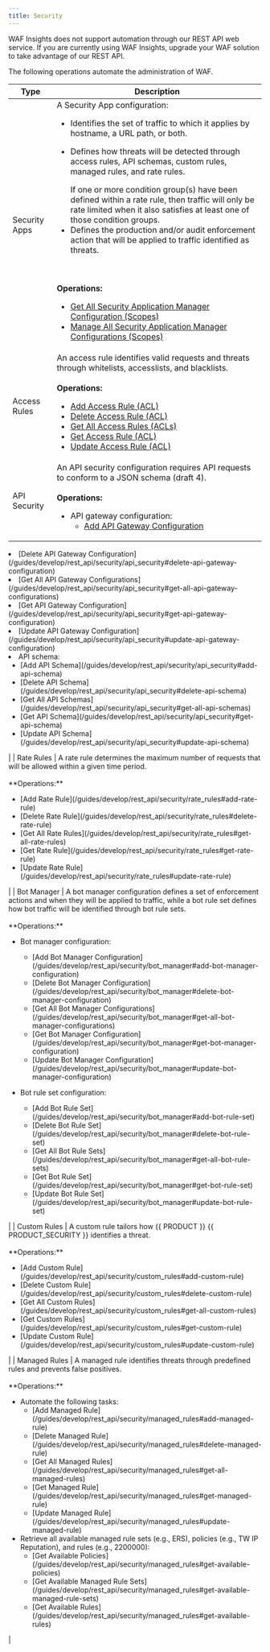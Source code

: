 ```yaml
---
title: Security
---
```


<Callout type="info">

  WAF Insights does not support automation through our REST API web service. If you are currently using WAF Insights, upgrade your WAF solution to take advantage of our REST API.

</Callout>

The following operations automate the administration of WAF.

| Type            | Description  |
|-----------------|---|
| Security Apps   | A Security App configuration:<ul><li>Identifies the set of traffic to which it applies by hostname, a URL path, or both.</li><li><p>Defines how threats will be detected through access rules, API schemas, custom rules, managed rules, and rate rules.</p><Callout type="tip">If one or more condition group(s) have been defined within a rate rule, then traffic will only be rate limited when it also satisfies at least one of those condition groups.</Callout></li><li>Defines the production and/or audit enforcement action that will be applied to traffic identified as threats.</li></ul><br /><br />**Operations:** <ul><li>[Get All Security Application Manager Configuration (Scopes)](/guides/v7/develop/rest_api/security/security_apps#get-all-security-apps-scopes)</li><li>[Manage All Security Application Manager Configurations (Scopes)](/guides/v7/develop/rest_api/security/security_apps#manage-all-security-apps-scopes)</li></ul>  |
| Access Rules    | An access rule identifies valid requests and threats through whitelists, accesslists, and blacklists. <br /><br />**Operations:** <ul><li>[Add Access Rule (ACL)](/guides/develop/rest_api/security/access_rules#add-access-rule-acl)</li><li>[Delete Access Rule (ACL)](/guides/develop/rest_api/security/access_rules#delete-access-rule-acl)</li><li>[Get All Access Rules (ACLs)](/guides/develop/rest_api/security/access_rules#get-all-access-rules-acl)</li><li>[Get Access Rule (ACL)](/guides/develop/rest_api/security/access_rules#get-access-rule-acl)</li><li>[Update Access Rule (ACL)](/guides/develop/rest_api/security/access_rules#update-access-rule-acl)</li></ul> |
| API Security    | An API security configuration requires API requests to conform to a JSON schema (draft 4). <br /><br />**Operations:** <ul><li>API gateway configuration: <ul><li>[Add API Gateway Configuration](/guides/develop/rest_api/security/api_security#add-api-gateway-configuration)
</li><li>[Delete API Gateway Configuration](/guides/develop/rest_api/security/api_security#delete-api-gateway-configuration)
</li><li>[Get All API Gateway Configurations](/guides/develop/rest_api/security/api_security#get-all-api-gateway-configurations)</li><li>[Get API Gateway Configuration](/guides/develop/rest_api/security/api_security#get-api-gateway-configuration)</li><li>[Update API Gateway Configuration](/guides/develop/rest_api/security/api_security#update-api-gateway-configuration)</li></ul></li><li>API schema: <ul><li>[Add API Schema](/guides/develop/rest_api/security/api_security#add-api-schema)</li><li>[Delete API Schema](/guides/develop/rest_api/security/api_security#delete-api-schema)</li><li>[Get All API Schemas](/guides/develop/rest_api/security/api_security#get-all-api-schemas)</li><li>[Get API Schema](/guides/develop/rest_api/security/api_security#get-api-schema)</li><li>[Update API Schema](/guides/develop/rest_api/security/api_security#update-api-schema)</li></ul></li></ul>|
| Rate Rules      | A rate rule determines the maximum number of requests that will be allowed within a given time period. <br /><br />**Operations:** <ul><li>[Add Rate Rule](/guides/develop/rest_api/security/rate_rules#add-rate-rule)</li><li>[Delete Rate Rule](/guides/develop/rest_api/security/rate_rules#delete-rate-rule)</li><li>[Get All Rate Rules](/guides/develop/rest_api/security/rate_rules#get-all-rate-rules)</li><li>[Get Rate Rule](/guides/develop/rest_api/security/rate_rules#get-rate-rule)</li><li>[Update Rate Rule](/guides/develop/rest_api/security/rate_rules#update-rate-rule)</li></ul> |
| Bot Manager     | A bot manager configuration defines a set of enforcement actions and when they will be applied to traffic, while a bot rule set defines how bot traffic will be identified through bot rule sets. <br /><br />**Operations:** <ul><li><p>Bot manager configuration:</p><ul><li>[Add Bot Manager Configuration](/guides/develop/rest_api/security/bot_manager#add-bot-manager-configuration)</li><li>[Delete Bot Manager Configuration](/guides/develop/rest_api/security/bot_manager#delete-bot-manager-configuration)</li><li>[Get All Bot Manager Configurations](/guides/develop/rest_api/security/bot_manager#get-all-bot-manager-configurations)</li><li>[Get Bot Manager Configuration](/guides/develop/rest_api/security/bot_manager#get-bot-manager-configuration)</li><li>[Update Bot Manager Configuration](/guides/develop/rest_api/security/bot_manager#update-bot-manager-configuration)</ul></li><li><p>Bot rule set configuration:</p><ul><li>[Add Bot Rule Set](/guides/develop/rest_api/security/bot_manager#add-bot-rule-set)</li><li>[Delete Bot Rule Set](/guides/develop/rest_api/security/bot_manager#delete-bot-rule-set)</li><li>[Get All Bot Rule Sets](/guides/develop/rest_api/security/bot_manager#get-all-bot-rule-sets)</li><li>[Get Bot Rule Set](/guides/develop/rest_api/security/bot_manager#get-bot-rule-set)</li><li>[Update Bot Rule Set](/guides/develop/rest_api/security/bot_manager#update-bot-rule-set)</li></ul></li></ul>|
| Custom Rules    | A custom rule tailors how {{ PRODUCT }} {{ PRODUCT_SECURITY }} identifies a threat. <br /><br />**Operations:** <ul><li>[Add Custom Rule](/guides/develop/rest_api/security/custom_rules#add-custom-rule)</li><li>[Delete Custom Rule](/guides/develop/rest_api/security/custom_rules#delete-custom-rule)</li><li>[Get All Custom Rules](/guides/develop/rest_api/security/custom_rules#get-all-custom-rules)</li><li>[Get Custom Rules](/guides/develop/rest_api/security/custom_rules#get-custom-rule)</li><li>[Update Custom Rule](/guides/develop/rest_api/security/custom_rules#update-custom-rule)</li></ul> |
| Managed Rules   | A managed rule identifies threats through predefined rules and prevents false positives. <br /><br />**Operations:** <ul><li>Automate the following tasks:<ul><li>[Add Managed Rule](/guides/develop/rest_api/security/managed_rules#add-managed-rule)</li><li>[Delete Managed Rule](/guides/develop/rest_api/security/managed_rules#delete-managed-rule)</li><li>[Get All Managed Rules](/guides/develop/rest_api/security/managed_rules#get-all-managed-rules)</li><li>[Get Managed Rule](/guides/develop/rest_api/security/managed_rules#get-managed-rule)</li><li>[Update Managed Rule](/guides/develop/rest_api/security/managed_rules#update-managed-rule)</li></ul></li><li>Retrieve all available managed rule sets (e.g., ERS), policies (e.g., TW IP Reputation), and rules (e.g., 2200000):<ul><li>[Get Available Policies](/guides/develop/rest_api/security/managed_rules#get-available-policies)</li><li>[Get Available Managed Rule Sets](/guides/develop/rest_api/security/managed_rules#get-available-managed-rule-sets)</li><li>[Get Available Rules](/guides/develop/rest_api/security/managed_rules#get-available-rules)</li></ul></li></ul> |